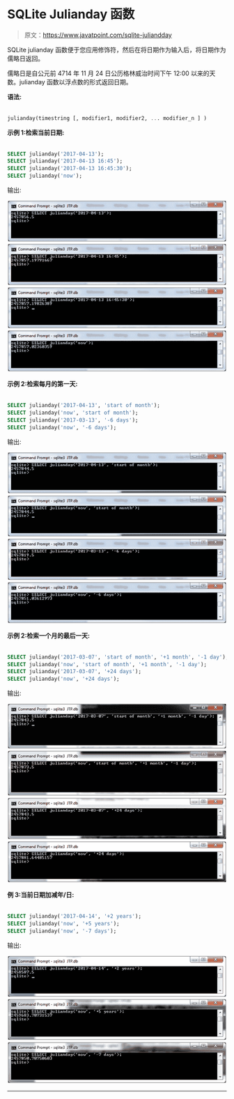 # SQLite Julianday 函数

> 原文：<https://www.javatpoint.com/sqlite-juliandday>

SQLite julianday 函数便于您应用修饰符，然后在将日期作为输入后，将日期作为儒略日返回。

儒略日是自公元前 4714 年 11 月 24 日公历格林威治时间下午 12:00 以来的天数。julianday 函数以浮点数的形式返回日期。

**语法:**

```sql

julianday(timestring [, modifier1, modifier2, ... modifier_n ] ) 

```

**示例 1:检索当前日期:**

```sql

SELECT julianday('2017-04-13');
SELECT julianday('2017-04-13 16:45');
SELECT julianday('2017-04-13 16:45:30');
SELECT julianday('now'); 

```

输出:

![SQLite Julianday function 1](img/ef41e3fae8e85f8c57bba89269b5324a.png) ![SQLite Julianday function 2](img/95be60f0aa33dc529fca21047a75af50.png) ![SQLite Julianday function 3](img/f4911dab52fbdb83545c7919d3ea9cc7.png) ![SQLite Julianday function 4](img/38c1de2ff7ad27ea69776ad3e18502ab.png)

**示例 2:检索每月的第一天:**

```sql

SELECT julianday('2017-04-13', 'start of month');
SELECT julianday('now', 'start of month');
SELECT julianday('2017-03-13', '-6 days');
SELECT julianday('now', '-6 days');

```

输出:

![SQLite Julianday function 5](img/402866212ac7f508ea8f46561bf6fa8c.png) ![SQLite Julianday function 6](img/80eac19f862c859adf4ac7786c1a4d01.png) ![SQLite Julianday function 7](img/b6fd35298004b28df7ceb1e57d8c7a79.png) ![SQLite Julianday function 8](img/ca9fa17acbab4e4964a6697897fcd901.png)

**示例 2:检索一个月的最后一天:**

```sql

SELECT julianday('2017-03-07', 'start of month', '+1 month', '-1 day');
SELECT julianday('now', 'start of month', '+1 month', '-1 day');
SELECT julianday('2017-03-07', '+24 days');
SELECT julianday('now', '+24 days');

```

输出:

![SQLite Julianday function 9](img/a21a760e74b83a47f5ab49c49035039e.png) ![SQLite Julianday function 10](img/c55d7083792b6fa89a4ba667332bf5e5.png) ![SQLite Julianday function 11](img/fb2f20ffd246c808945d6335972fcca6.png) ![SQLite Julianday function 12](img/dc8de2e14314449babc0ef31fc3eefb9.png)

**例 3:当前日期加减年/日:**

```sql

SELECT julianday('2017-04-14', '+2 years');
SELECT julianday('now', '+5 years');
SELECT julianday('now', '-7 days'); 

```

输出:

![SQLite Julianday function 13](img/17391ee488d65bb0aa26774a835b7ff4.png) ![SQLite Julianday function 14](img/40bbd08a54d59aaf7c18bff904878d13.png) ![SQLite Julianday function 15](img/ac2f332f6baf0c62d0c849d32d190e63.png)

* * *
